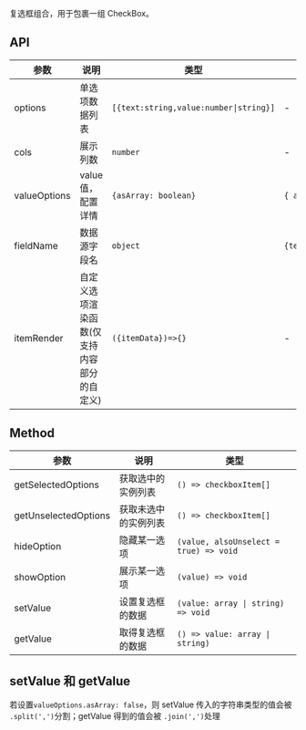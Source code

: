 复选框组合，用于包裹一组 CheckBox。

## API

| 参数 | 说明 | 类型 | 默认值 |
| --- | --- | --- | --- |
| options | 单选项数据列表 | `[{text:string,value:number\|string}]` | - |
| cols | 展示列数 | `number` | - |
| valueOptions | value 值，配置详情 | `{asArray: boolean}` | `{ asArray: true }` |
| fieldName | 数据源字段名 | `object` | `{text:'text',value:'value'}` |
| itemRender | 自定义选项渲染函数(仅支持内容部分的自定义) | `({itemData})=>{}` | - |

## Method

| 参数                 | 说明                 | 类型                                   |
| -------------------- | -------------------- | -------------------------------------- |
| getSelectedOptions   | 获取选中的实例列表   | `() => checkboxItem[]`                 |
| getUnselectedOptions | 获取未选中的实例列表 | `() => checkboxItem[]`                 |
| hideOption           | 隐藏某一选项         | `(value, alsoUnselect = true) => void` |
| showOption           | 展示某一选项         | `(value) => void`                      |
| setValue             | 设置复选框的数据     | `(value: array \| string) => void`     |
| getValue             | 取得复选框的数据     | `() => value: array \| string)`        |

## setValue 和 getValue

若设置`valueOptions.asArray: false`，则 setValue 传入的字符串类型的值会被 `.split(',')`分割；getValue 得到的值会被 `.join(',')`处理
